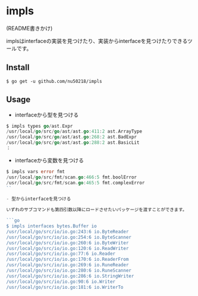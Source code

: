 # impls

(README書きかけ)

implsはinterfaceの実装を見つけたり、実装からinterfaceを見つけたりできるツールです。

## Install

`$ go get -u github.com/nu50218/impls`

## Usage

- interfaceから型を見つける

```go
$ impls types go/ast.Expr
/usr/local/go/src/go/ast/ast.go:411:2 ast.ArrayType
/usr/local/go/src/go/ast/ast.go:268:2 ast.BadExpr
/usr/local/go/src/go/ast/ast.go:288:2 ast.BasicLit
︙
```

- interfaceから変数を見つける

```go
$ impls vars error fmt
/usr/local/go/src/fmt/scan.go:466:5 fmt.boolError
/usr/local/go/src/fmt/scan.go:465:5 fmt.complexError
``

- 型からinterfaceを見つける

いずれのサブコマンドも第四引数以降にロードさせたいパッケージを渡すことができます。

```go
$ impls interfaces bytes.Buffer io
/usr/local/go/src/io/io.go:243:6 io.ByteReader
/usr/local/go/src/io/io.go:254:6 io.ByteScanner
/usr/local/go/src/io/io.go:260:6 io.ByteWriter
/usr/local/go/src/io/io.go:120:6 io.ReadWriter
/usr/local/go/src/io/io.go:77:6 io.Reader
/usr/local/go/src/io/io.go:170:6 io.ReaderFrom
/usr/local/go/src/io/io.go:269:6 io.RuneReader
/usr/local/go/src/io/io.go:280:6 io.RuneScanner
/usr/local/go/src/io/io.go:286:6 io.StringWriter
/usr/local/go/src/io/io.go:90:6 io.Writer
/usr/local/go/src/io/io.go:181:6 io.WriterTo
```
